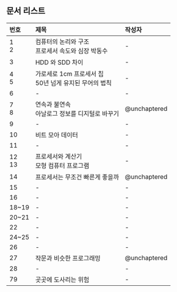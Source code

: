 ## 문서 리스트

| 번호 | 제목 | 작성자 |
| :--- | :--- | :---- |
| 1<br>2  | 컴퓨터의 논리와 구조 <br> 프로세서 속도와 심장 박동수 | - |
| 3 | HDD 와 SDD 차이 | - |
| 4<br>5 | 가로세로 1cm 프로세서 칩 <br> 50년 넘게 유지된 무어의 법칙 | - |
| 6 | - | - |
| 7 <br> 8| 연속과 불연속 <br> 아날로그 정보를 디지털로 바꾸기 | @unchaptered |
| 9 | - | - |
| 10 | 비트 모아 데이터 | - |
| 11 | - | - |
| 12<br>13 | 프로세서와 계산기 <br> 모형 컴퓨터 프로그램 | - |
| 14 | 프로세서는 무조건 빠른게 좋을까 | @unchaptered |
| 15 | - | - |
| 16 | - | - |
| 18~19 | - | - |
| 20~21 | - | - |
| 22 | - | - |
| 24~25 | - | - |
| 26 | - | - |
| 27 | 작문과 비슷한 프로그래밍 | @unchaptered |
| 28 | - | - |
| 79 | 곳곳에 도사리는 위험 | - |
